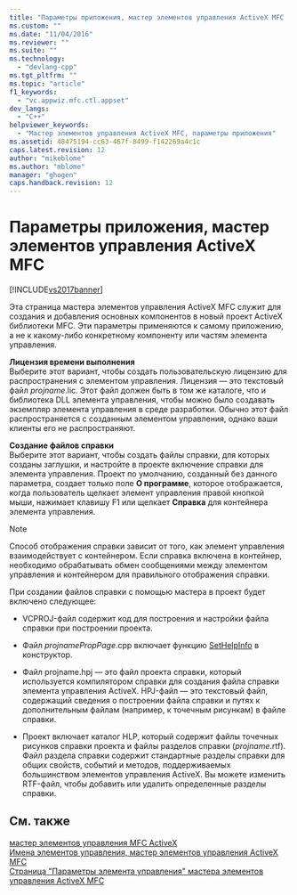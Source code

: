 ```yaml
---
title: "Параметры приложения, мастер элементов управления ActiveX MFC | Microsoft Docs"
ms.custom: ""
ms.date: "11/04/2016"
ms.reviewer: ""
ms.suite: ""
ms.technology: 
  - "devlang-cpp"
ms.tgt_pltfrm: ""
ms.topic: "article"
f1_keywords: 
  - "vc.appwiz.mfc.ctl.appset"
dev_langs: 
  - "C++"
helpviewer_keywords: 
  - "Мастер элементов управления ActiveX MFC, параметры приложения"
ms.assetid: 48475194-cc63-467f-8499-f142269a4c1c
caps.latest.revision: 12
author: "mikeblome"
ms.author: "mblome"
manager: "ghogen"
caps.handback.revision: 12
---
```

# Параметры приложения, мастер элементов управления ActiveX MFC
[!INCLUDE[vs2017banner](../../assembler/inline/includes/vs2017banner.md)]

Эта страница мастера элементов управления ActiveX MFC служит для создания и добавления основных компонентов в новый проект ActiveX библиотеки MFC. Эти параметры применяются к самому приложению, а не к какому\-либо конкретному компоненту или частям элемента управления.  
  
 **Лицензия времени выполнения**  
 Выберите этот вариант, чтобы создать пользовательскую лицензию для распространения с элементом управления. Лицензия — это текстовый файл *projname*.lic. Этот файл должен быть в том же каталоге, что и библиотека DLL элемента управления, чтобы можно было создавать экземпляр элемента управления в среде разработки. Обычно этот файл распространяется с созданным элементом управления, однако ваши клиенты его не распространяют.  
  
 **Создание файлов справки**  
 Выберите этот вариант, чтобы создать файлы справки, для которых созданы заглушки, и настройте в проекте включение справки для элемента управления. Проект по умолчанию, созданный без данного параметра, создает только поле **О программе**, которое отображается, когда пользователь щелкает элемент управления правой кнопкой мыши, нажимает клавишу F1 или щелкает **Справка** для контейнера элемента управления.  
  
> [!NOTE]
>  Способ отображения справки зависит от того, как элемент управления взаимодействует с контейнером. Если справка включена в контейнер, необходимо обрабатывать обмен сообщениями между элементом управления и контейнером для правильного отображения справки.  
  
 При создании файлов справки с помощью мастера в проект будет включено следующее:  
  
-   VCPROJ\-файл содержит код для построения и настройки файла справки при построении проекта.  
  
-   Файл *projnamePropPage*.cpp включает функцию [SetHelpInfo](../Topic/COlePropertyPage::SetHelpInfo.md) в конструктор.  
  
-   Файл projname.hpj — это файл проекта справки, который используется компилятором справки для создания файла справки элемента управления ActiveX. HPJ\-файл — это текстовый файл, содержащий сведения о построении файла справки и путях к дополнительным файлам \(например, к точечным рисункам\) в файле справки.  
  
-   Проект включает каталог HLP, который содержит файлы точечных рисунков справки проекта и файлы разделов справки \(*projname*.rtf\). Файл раздела справки содержит стандартные разделы справки для общих свойств, событий и методов, поддерживаемых большинством элементов управления ActiveX. Вы можете изменить RTF\-файл, чтобы добавить или удалить определенные разделы справки.  
  
## См. также  
 [мастер элементов управления MFC ActiveX](../../mfc/reference/mfc-activex-control-wizard.md)   
 [Имена элементов управления, мастер элементов управления ActiveX MFC](../../mfc/reference/control-names-mfc-activex-control-wizard.md)   
 [Страница "Параметры элемента управления" мастера элементов управления ActiveX MFC](../../mfc/reference/control-settings-mfc-activex-control-wizard.md)